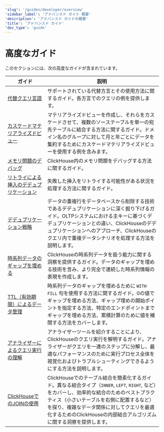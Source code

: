 ```yaml
---
'slug': '/guides/developer/overview'
'sidebar_label': 'アドバンスド ガイド 概要'
'description': 'アドバンスド ガイドの概要'
'title': 'アドバンスド ガイド'
'doc_type': 'guide'
---
```



# 高度なガイド

このセクションには、次の高度なガイドが含まれています。

| ガイド                                                                                                                   | 説明                                                                                                                                                                                                                                                                                                                                         |
|-------------------------------------------------------------------------------------------------------------------------|-------------------------------------------------------------------------------------------------------------------------------------------------------------------------------------------------------------------------------------------------------------------------------------------------------------------------------------------------|
| [代替クエリ言語](../developer/alternative-query-languages)                                               | サポートされている代替方言とその使用方法に関するガイド。各方言でのクエリの例を提供します。                                                                                                                                                                                                                                               |
| [カスケードマテリアライズドビュー](../developer/cascading-materialized-views)                                 | マテリアライズドビューを作成し、それらをカスケードさせて、複数のソーステーブルを単一の宛先テーブルに結合する方法に関するガイド。ドメイン名のグループに対して月と年ごとにデータを集約するためにカスケードマテリアライズドビューを使用する例を含みます。                                                                                          |
| [メモリ問題のデバッグ](../developer/debugging-memory-issues)                                                  | ClickHouse内のメモリ問題をデバッグする方法に関するガイド。                                                                                                                                                                                                                                                                                   |
| [リトライによる挿入のデデュプリケーション](../developer/deduplicating-inserts-on-retries)                     | 失敗した挿入をリトライする可能性がある状況を処理する方法に関するガイド。                                                                                                                                                                                                                                                                      |
| [デデュプリケーション戦略](../developer/deduplication)                                                       | データの重複行をデータベースから削除する技術であるデデュプリケーションに深く掘り下げるガイド。OLTPシステムにおける主キーに基づくデデュプリケーションとの違い、ClickHouseのデデュプリケーションへのアプローチ、ClickHouseのクエリ内で重複データシナリオを処理する方法を説明します。                                                                      |
| [時系列データのギャップを埋める](../developer/time-series-filling-gaps)                                       | ClickHouseの時系列データを扱う能力に関する洞察を提供するガイド。データのギャップを埋める技術を含み、より完全で連続した時系列情報の表現を作成します。                                                                                                                                                                                       |
| [TTL（有効期限）によるデータ管理](../developer/ttl)                                                        | 時系列データのギャップを埋めるために `WITH FILL` 句を使用する方法に関するガイド。0の値でギャップを埋める方法、ギャップ埋めの開始ポイントを指定する方法、特定のエンドポイントまでギャップを埋める方法、累積計算のために値を補間する方法をカバーします。                                                                                                                   |
| [アナライザーによるクエリ実行の理解](../developer/understanding-query-execution-with-the-analyzer)        | アナライザーツールを紹介することにより、ClickHouseのクエリ実行を解明するガイド。アナライザーがクエリを一連のステップに分解し、最適なパフォーマンスのために実行プロセス全体を視覚化およびトラブルシューティングできるようにする方法を説明します。                                                                                                      |
| [ClickHouseでのJOINの使用](../joining-tables)                                                                | ClickHouseでのテーブル結合を簡素化するガイド。異なる結合タイプ（`INNER`, `LEFT`, `RIGHT`, など）をカバーし、効率的な結合のためのベストプラクティス（小さいテーブルを右側に配置するなど）を探り、複雑なデータ関係に対してクエリを最適化するためのClickHouseの内部結合アルゴリズムに関する洞察を提供します。 |
